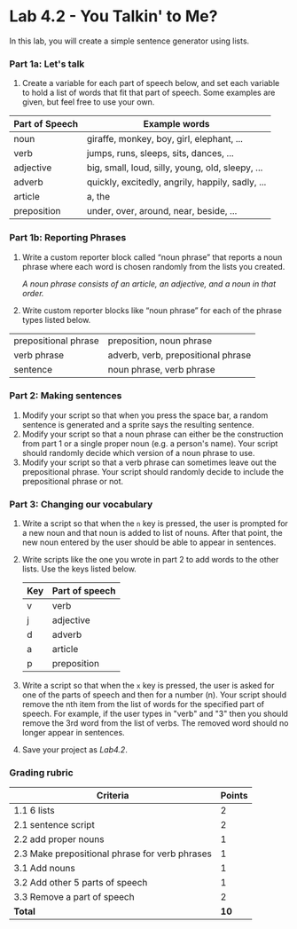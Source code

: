 # Lab 4.2 - You Talkin' to Me?

In this lab, you will create a simple sentence generator using lists.

### Part 1a: Let's talk

1. Create a variable for each part of speech below, and set each variable to hold a list of words that fit that part of speech. Some examples are given, but feel free to use your own.

| Part of Speech | Example words                                    |
| -------------- | ------------------------------------------------ |
| noun           | giraffe, monkey, boy, girl, elephant, ...        |
| verb           | jumps, runs, sleeps, sits, dances, ...           |
| adjective      | big, small, loud, silly, young, old, sleepy, ... |
| adverb         | quickly, excitedly, angrily, happily, sadly, ... |
| article        | a, the                                           |
| preposition    | under, over, around, near, beside, ...           |

### Part 1b: Reporting Phrases

1.  Write a custom reporter block called “noun phrase” that reports a noun phrase where each word is chosen randomly from the lists you created.

    _A noun phrase consists of an article, an adjective, and a noun in that order._
2. Write custom reporter blocks like “noun phrase” for each of the phrase types listed below.

|                      |                                    |
| -------------------- | ---------------------------------- |
| prepositional phrase | preposition, noun phrase           |
| verb phrase          | adverb, verb, prepositional phrase |
| sentence             | noun phrase, verb phrase           |

### Part 2: Making sentences

1. Modify your script so that when you press the space bar, a random sentence is generated and a sprite says the resulting sentence.
2. Modify your script so that a noun phrase can either be the construction from part 1 or a single proper noun (e.g. a person's name). Your script should randomly decide which version of a noun phrase to use.
3. Modify your script so that a verb phrase can sometimes leave out the prepositional phrase. Your script should randomly decide to include the prepositional phrase or not.

### Part 3: Changing our vocabulary

1. Write a script so that when the `n` key is pressed, the user is prompted for a new noun and that noun is added to list of nouns. After that point, the new noun entered by the user should be able to appear in sentences.
2.  Write scripts like the one you wrote in part 2 to add words to the other lists. Use the keys listed below.

    | Key | Part of speech |
    | --- | -------------- |
    | v   | verb           |
    | j   | adjective      |
    | d   | adverb         |
    | a   | article        |
    | p   | preposition    |
3. Write a script so that when the `x` key is pressed, the user is asked for one of the parts of speech and then for a number (n). Your script should remove the nth item from the list of words for the specified part of speech. For example, if the user types in "verb" and "3" then you should remove the 3rd word from the list of verbs. The removed word should no longer appear in sentences.
4. Save your project as _Lab4.2_.

### Grading rubric

| **Criteria**                                   | **Points** |
| ---------------------------------------------- | ---------- |
| 1.1 6 lists                                    | 2          |
| 2.1 sentence script                            | 2          |
| 2.2 add proper nouns                           | 1          |
| 2.3 Make prepositional phrase for verb phrases | 1          |
| 3.1 Add nouns                                  | 1          |
| 3.2 Add other 5 parts of speech                | 1          |
| 3.3 Remove a part of speech                    | 2          |
| **Total**                                      | **10**     |
